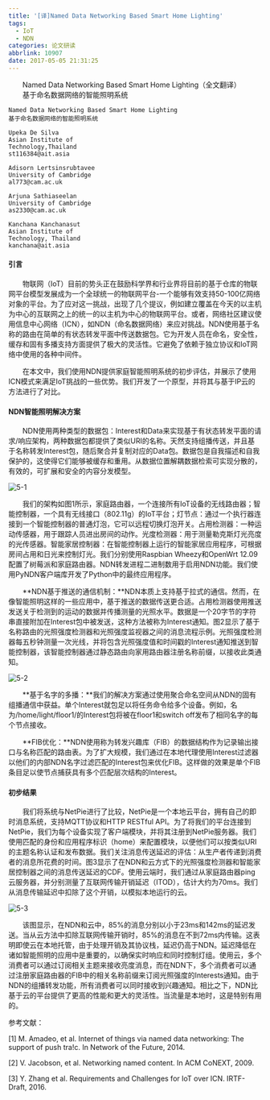 ```yaml
---
title: '[译]Named Data Networking Based Smart Home Lighting'
tags:
  - IoT
  - NDN
categories: 论文研读
abbrlink: 10907
date: 2017-05-05 21:31:25
---
```


　　Named Data Networking Based Smart Home Lighting（全文翻译）
　　基于命名数据网络的智能照明系统

<!-- more -->

```
Named Data Networking Based Smart Home Lighting
基于命名数据网络的智能照明系统

Upeka De Silva
Asian Institute of
Technology,Thailand
st116384@ait.asia

Adisorn Lertsinsrubtavee
University of Cambridge
al773@cam.ac.uk

Arjuna Sathiaseelan
University of Cambridge
as2330@cam.ac.uk

Kanchana Kanchanasut
Asian Institute of
Technology, Thailand
kanchana@ait.asia
```

#### 引言

　　物联网（IoT）目前的势头正在鼓励科学界和行业界将目前的基于仓库的物联网平台模型发展成为一个全球统一的物联网平台-一个能够有效支持50-100亿网络对象的平台。为了应对这一挑战，出现了几个提议，例如建立覆盖在今天的以主机为中心的互联网之上的统一的以主机为中心的物联网平台。或者，网络社区建议使用信息中心网络（ICN），如NDN（命名数据网络）来应对挑战。NDN使用基于名称的路由在简单的有状态转发平面中传送数据包。它为开发人员在命名，安全性，缓存和固有多播支持方面提供了极大的灵活性。它避免了依赖于独立协议和IoT网络中使用的各种中间件。

　　在本文中，我们使用NDN提供家庭智能照明系统的初步评估，并展示了使用ICN模式来满足IoT挑战的一些优势。我们开发了一个原型，并将其与基于IP云的方法进行了对比。

#### NDN智能照明解决方案

　　NDN使用两种类型的数据包：Interest和Data来实现基于有状态转发平面的请求/响应架构，两种数据包都提供了类似URI的名称。天然支持组播传送，并且基于名称转发Interest包，随后聚合并复制对应的Data包。数据包是自我描述和自我保护的，这使得它们能够被缓存和重用。从数据位置解耦数据检索可实现分散的，有效的，可扩展和安全的内容分发模型。

![5-1](http://ohe7ixo05.bkt.clouddn.com/2017/5/5-1.png)

　　我们的架构如图1所示，家庭路由器，一个连接所有IoT设备的无线路由器；智能控制器，一个具有无线接口（802.11g）的IoT平台；灯节点：通过一个执行器连接到一个智能控制器的普通灯泡，它可以远程切换灯泡开关。占用检测器：一种运动传感器，用于跟踪人员进出房间的动作。光度检测器：用于测量勒克斯灯光亮度的光传感器。智能家居控制器：在智能控制器上运行的智能家居应用程序，可根据房间占用和日光来控制灯光。我们分别使用Raspbian Wheezy和OpenWrt 12.09配置了树莓派和家庭路由器。NDN转发进程二进制数用于启用NDN功能。我们使用PyNDN客户端库开发了Python中的最终应用程序。

　　**NDN基于推送的通信机制：**NDN本质上支持基于拉式的通信。然而，在像智能照明这样的一些应用中，基于推送的数据传送更合适。占用检测器使用推送发送关于检测到的运动的数据并传播测量的光照水平。数据是一个20字节的字符串直接附加在Interest包中被发送，这种方法被称为Interest通知。图2显示了基于名称路由的光照强度检测器和光照强度监视器之间的消息流程示例。光照强度检测器每五秒钟测量一次光线，并将包含光照强度值和时间戳的Interest通知推送到智能控制器，该智能控制器通过静态路由向家用路由器注册名称前缀，以接收此类通知。

![5-2](http://ohe7ixo05.bkt.clouddn.com/2017/5/5-2.png)

　　**基于名字的多播：**我们的解决方案通过使用聚合命名空间从NDN的固有组播通信中获益。单个Interest就包足以将任务命令给多个设备。例如，名为/home/light/floor1/的Interest包将被在floor1和switch off发布了相同名字的每个节点接收。

　　**FIB优化：**NDN使用称为转发兴趣库（FIB）的数据结构作为记录输出接口与名称匹配的路由表。为了扩大规模，我们通过在本地代理使用Interest过滤器以他们的内部NDN名字过滤匹配的Interest包来优化FIB。这样做的效果是单个FIB条目足以使节点捕获具有多个匹配层次结构的Interest。

#### 初步结果

　　我们将系统与NetPie进行了比较，NetPie是一个本地云平台，拥有自己的即时消息系统，支持MQTT协议和HTTP RESTful API。为了将我们的平台连接到NetPie，我们为每个设备实现了客户端模块，并将其注册到NetPie服务器。我们使用匹配的身份和应用程序标识（home）来配置模块，以便他们可以按类似URI的主题名称认证和发布数据。我们关注消息传送延迟的评估：从生产者传递到消费者的消息所花费的时间。图3显示了在NDN和云方式下的光照强度检测器和智能家居控制器之间的消息传送延迟的CDF。使用云端时，我们通过从家庭路由器ping云服务器，并分别测量了互联网传输开销延迟（ITOD），估计大约为70ms。我们从消息传输延迟中扣除了这个开销，以模拟本地运行的云。

![5-3](http://ohe7ixo05.bkt.clouddn.com/2017/5/5-3.png)

　　该图显示，在NDN和云中，85%的消息分别以小于23ms和142ms的延迟发送。当从云方法中扣除互联网传输开销时，85%的消息在不到72ms内传输。这表明即使云在本地托管，由于处理开销及其协议栈，延迟仍高于NDN。延迟降低在诸如智能照明的应用中是重要的，以确保实时响应和同时控制灯组。使用云，多个消费者可以通过订阅相关主题来接收亮度消息，而在NDN下，多个消费者可以通过注册家庭路由器的FIB中的相关名称前缀来订阅光照强度的Interests通知。由于NDN的组播转发功能，所有消费者可以同时接收到兴趣通知。相比之下，NDN比基于云的平台提供了更高的性能和更大的灵活性。当流量是本地时，这是特别有用的。

参考文献：

[1] M. Amadeo, et al. Internet of things via named data networking: The support of push tra!c. In Network of the Future, 2014.

[2] V. Jacobson, et al. Networking named content. In ACM CoNEXT, 2009.

[3] Y. Zhang et al. Requirements and Challenges for IoT over ICN. IRTF-Draft, 2016.
